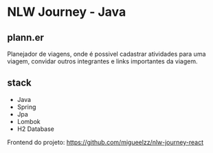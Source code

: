 # NLW Journey - Java

## plann.er

Planejador de viagens, onde é possivel cadastrar atividades para uma viagem, convidar outros integrantes e links importantes da viagem.

## stack

- Java
- Spring
- Jpa
- Lombok
- H2 Database

Frontend do projeto: https://github.com/migueelzz/nlw-journey-react
